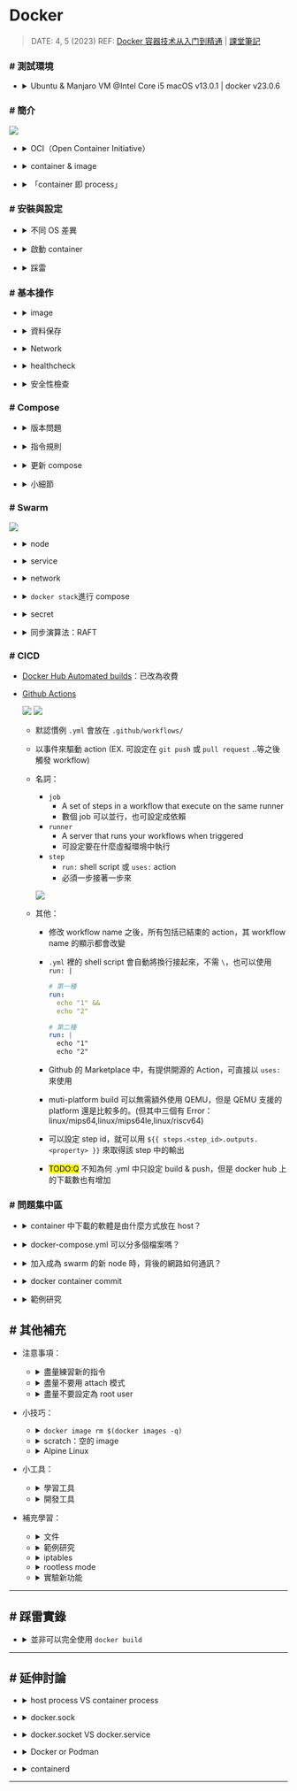 ##### <!-- 收起 -->

<style> 
.imgBox{
  display: flex; 
  flex-direction: column; 
  margin: 5%; 
  justify-content: center;
  border: 2px solid black;
}
</style>

<!------------  style  ------------>

<!----------- ref start ----------->

[Docker Hub Automated builds]: https://docs.docker.com/docker-hub/builds/how-builds-work/
[Github Actions]: https://docs.github.com/en/actions
[compose file version]: https://docs.docker.com/compose/history/
[sysdig]: https://sysdig.com/
[CVE]: https://cve.mitre.org/
[Snyk]: https://snyk.io/
[Trivy]: https://github.com/aquasecurity/trivy#how-to-pronounce-the-name-trivy
[Remote Development]: https://code.visualstudio.com/docs/remote/remote-overview
[Docker Bench Security]: https://github.com/docker/docker-bench-security
[docker manifest]: https://docs.docker.com/engine/reference/commandline/manifest/
[Kubernetes 停止支持 Docker 了？]: https://youtu.be/VTFjIfOLP8c
[Don't Panic: Kubernetes and Docker]: https://kubernetes.io/blog/2020/12/02/dont-panic-kubernetes-and-docker/
[OCI]: https://opencontainers.org/
[Docker rootless mode]: https://docs.docker.com/engine/security/rootless/
[docker 容器技术从入门到精通]: https://www.udemy.com/course/docker-china/learn/lecture/27213604#overview
[課堂筆記]: https://dockertips.readthedocs.io/en/latest/
[setup docker on manjaro linux]: https://credibledev.com/setup-docker-on-manjaro-linux/
[host pid of a process running in a docker container]: https://www.baeldung.com/linux/docker-container-process-host-pid
[OrbStack (課推)]: https://orbstack.dev/
[minikube (宇推)]: https://dhwaneetbhatt.com/blog/run-docker-without-docker-desktop-on-macos
[掛載 docker.sock 的用意？]: https://ephrain.net/docker-%E6%8E%9B%E8%BC%89-var-run-docker-sock-%E7%9A%84%E7%94%A8%E6%84%8F%EF%BC%9F/
[Buildx]: https://docs.docker.com/build/architecture/
[How to remove intermediate images from a build after the build?]: https://stackoverflow.com/questions/50126741/how-to-remove-intermediate-images-from-a-build-after-the-build
[Dockerfile reference]: https://docs.docker.com/engine/reference/builder/
[Migrate to Compose V2]: https://docs.docker.com/compose/migrate/
[學習範本]: https://github.com/stars/ocup0311/lists/docker-%E7%AF%84%E4%BE%8B%E5%AD%B8%E7%BF%92
[RAFT]: http://thesecretlivesofdata.com/raft/
[Play with Docker]: https://labs.play-with-docker.com/
[鳥哥 iptables]: https://linux.vbird.org/linux_server/centos6/0250simple_firewall.php#netfilter
[初探 IPTABLES 流動之路 - 以 Docker 為範例]: https://www.hwchiu.com/iptables-1.html
[Docker - iptables 小知識]: https://www.gss.com.tw/blog/%E6%AF%8F%E6%97%A5%E5%B0%8F%E7%9F%A5%E8%AD%98-19-docker-%E7%B6%B2%E8%B7%AF%E7%AF%87-3-iptables
[Multi-platform 文件]: https://docs.docker.com/build/building/multi-platform/

<!------------ ref end ------------>

# Docker

> DATE: 4, 5 (2023)
> REF: [Docker 容器技术从入门到精通] | [課堂筆記]

### # 測試環境

- <details close>
  <summary>Ubuntu & Manjaro VM @Intel Core i5 macOS v13.0.1 | docker v23.0.6</summary>

  ![](../src/image/docker_version.png)

  </details>

### # 簡介

![](https://i.imgur.com/NQOoI0m.png)

<!-- OCI -->

- <details close>
  <summary>OCI（Open Container Initiative）</summary>

  - [OCI]

  - 由 Google、Docker、Red Hat 等聯合發起

  - 致力於容器技術的標準化

    - runtime spec

      - 規定容器的基本操作：下載鏡像，創建容器，啟動容器等

    - image spec

      - 主要定義鏡像的基本格式

  </details>

<!-- container & image -->

- <details close>
  <summary>container & image</summary>

  - container 可視為執行中的 image，其在 image layer 上加上`read-write`，形成 container layer

    ![](https://i.imgur.com/W85FYbx.png)

  - 執行中的 container 可以再輸出為 image，保留當下的狀態

  </details>

<!-- 「container 即 process」 -->

- <details close>
  <summary>「container 即 process」</summary>

  - 範例：

    - 啟動一個 ngmix container 的步驟如下：
    - 由 containerd-shim 先產生一個 process，也就是建立一個 container (PID 18728)
    - 再從 18728 fork 出 ngnix
    - `docker container exec -it` 出一個 shell，也是從 18728 fork 出來

    ![](https://i.imgur.com/Mxb7YGA.png)

  ![](https://i.imgur.com/w4w1YE2.png)

  </details>

### # 安裝與設定

<!-- 不同 OS 差異 -->

- <details close>
  <summary>不同 OS 差異</summary>

  - mac: Docker Desktop (不推)、[OrbStack (課推)]、[minikube (宇推)]
  - manjaro: [Setup Docker on Manjaro Linux]
  - ubuntua: 可以使用 `get-docker.sh`

  </details>

<!-- 啟動 container -->

- <details close>
  <summary>啟動 container</summary>

  - `docker container run -it -u $(id -u):$(id -g) --name container_name image_name`
  - `-u $(id -u):$(id -g)`以設定使用 builder user 在 docker 中執行，未指定則為 root
  - container 裡的 root 是另外建立可用來使用 container 內部的權限的 user。跟主機 root 為不同的 user

    ![](https://i.imgur.com/tOtQyfr.png)
    ![](https://i.imgur.com/x9fx0kd.png)

  </details>

<!-- 踩雷 -->

- <details close>
  <summary>踩雷</summary>

  - 似乎是在同一台 mac 上啟動的兩台 linux VM 同時安裝時，其中一台出現此狀況，過一陣子後，在安裝就通過了

    ```sh
    E: Could not get lock /var/lib/dpkg/lock-frontend. It is held by process 23606 (unattended-upgr)
    E: Unable to acquire the dpkg frontend lock (/var/lib/dpkg/lock-frontend), is another process using it?
    ```

    ![](https://i.imgur.com/iRHUQmp.jpg)

  - 執行 `sudo docker container run -it manjarolinux/base`

    - 出現錯誤：

      ```sh
      ERRO[0131] error waiting for container:

      docker: Post "http://%2Fvar%2Frun%2Fdocker.sock/v1.42/containers/6e0067bf32173e5e55907b38eaa071632453d45700ed46e8fffb121dcabd6242/start": dial unix /var/run/docker.sock: i/o timeout.
      ```

    - manjaro 的 terminal 卡住了，VM 整個黑頻無法排解
    - 目前只能以「還原」來解決
    - 後來將記憶體從 4GB 改為 8GB，就正常了（但不確定是否只是剛好，還是真的需要這麼高配置）

  - docker-buildx

    - manjaro 需再自行下載 `sudo pacman -Sy docker-buildx`

  - [Migrate to Compose V2]

    - ubuntu 下載最新 docker 時，已下載 V2
    - `sudo apt-get install docker-compose-plugin`
    - Compose V1 已經不維護了
    - 指令更改`docker-compose`-->`docker compose`

  </details>

### # 基本操作

<!-- image -->

- <details close>
  <summary>image</summary>

  <!-- 建立 image 的各種方法 -->

  - <details close>
    <summary>建立 image 的各種方法</summary>

    ![](https://i.imgur.com/qDaMoxv.png)

    - Build、Commit --> Save、Push

    <!-- Registry -->

    - <details close>
      <summary>Registry</summary>

      - Docker Hub, Quay, Harbor..等等
      - `docker search <搜尋關鍵字>`：預設從 Docker Hub 上搜尋
      - `docker search quay.io/<搜尋關鍵字>`：指定 Registry

      ![](https://i.imgur.com/RkO4NVE.png)

      </details>

    <!-- docker image build -->

    - <details close>
      <summary><code>docker image build</code></summary>

      <!-- 延伸問題： -->

      - <details close>
        <summary>延伸問題：</summary>

        - Ｑ：dockerfile 裡面寫的某些 apt-get 是在什麼階段下載？包成 image 時、pull image 時、container run 時?

          - 在 build image 時，會將 apt-get 的東西存在 image 中

        - Ｑ：在 image build 時，會使用 cache，那麼其是以哪些內容來進行 hash？

          ![](https://i.imgur.com/Iedr5qv.png)

        - Ｑ：若環境一樣，dockerfile & 使用到的任何 file 都一樣，是否最後 build 出來的 image ID 也會一樣？

          - 測試：即便在同台機器，將前一次的 image、cache 全刪除後，再 build 一次，image ID 已經改變為不相同

          - 研究過程：

            ![](https://i.imgur.com/XE5fVgl.png)

            - 但我會疑惑的點是，因為我用 `docker container ls -a` 並沒查到 intermediate container ，所以我才以為他已經關掉了（當我 apt-get 失敗時，我是可以查到那個 intermediate container 的）

          - 結論：因為 intermediate container 的 container ID 也有 cache，所以 image ID 會不同

        </details>

      <!-- 範例研究： -->

      - <details close>
        <summary>範例研究：</summary>

        - `FROM ubuntu:20.04 RUN apt-get update..`，會啟動一個 ubuntu:20.04 的 container，在 container 中 run `apt-get`
        - 若沒有 ubuntu:20.04 的 image 則會自動 pull

        ```dockerfile
        # EX.
        FROM ubuntu:20.04
        RUN apt-get update && \
            DEBIAN_FRONTEND=noninteractive apt-get install --no-install-recommends -y python3.9 python3-pip python3.9-dev
        ADD hello.py /
        CMD ["python3", "/hello.py"]
        ```

        </details>

      </details>

    <!-- docker image push -->

    - <details close>
      <summary><code>docker image push</code></summary>

      - 預設不會自動將最新一次 push 同步更新到 latest，得另外 push 一個 latest 版本
      - 預設會直接用新的覆蓋掉 Registry 上舊的 image

      </details>

    <!-- docker container commit -->

    - <details close>
      <summary><code>docker container commit</code></summary>

      - 每次產生的 image ID 都不同

      </details>

    </details>

  <!-- image build -->

  - <details close>
    <summary>image build</summary>

    <!-- image build 的架構已更新 (改用 Buildx/BuildKit) -->

    - <details close>
      <summary>image build 的架構已更新 (改用 Buildx/BuildKit)</summary>

      <br>

      ![](https://i.imgur.com/ynEztD3.png)

      <br>

      - `Buildx` (client) + `BuildKit` (server)
      - `builders`: BuildKit 的 instance
      - [Buildx]

        - 包含 創建 ＆ 管理 builders 的公共建設(utilities)
        - manjaro 需再自行下載 `sudo pacman -Sy docker-buildx`

      <br>

      ![](https://i.imgur.com/TMYoF5C.png)

      <!-- 與舊版 build 比較 -->

      - <details close>
        <summary>與舊版 build 比較</summary>

        - cache

          - 舊：當下完全無使用，即刻刪除
          - 新：Least Recently Used（LRU），一段時間未使用才刪除

          ![](https://i.imgur.com/Jwg8EFU.png)

        - build context

          - 舊：會將整個 folder 打包
          - 新：只當需要時，buildkit 才向 buildx 請求

        - builder
          ![](https://i.imgur.com/xwlp8qf.png)

        - <mark>TODO:</mark> 已知手動刪除 cache、builder。手動刪除 intermediate image/container 待研究

          - 手動刪除 cache、builder 請查 `docker buildx` & `docker builder`
          - [How to remove intermediate images from a build after the build?] 可事先以 LABEL 方式標註，來做刪除。但不知未標註時該如何刪除。

        - <mark>TODO:Q</mark> 是否還需要 `.dockerignore` ？
          (因為其作法改為當有需求時，buildkit 才會向 buildx 發送請求。而不像舊的方式會直接打包整個資料夾過去。)

        </details>

      <!-- Multi-platform images (buildx) -->

      - <details close>
        <summary>Multi-platform images (buildx)</summary>

        - 可以在一台電腦上，直接 build 各種硬體架構的 image
          (EX. 在 amd64 的主機上也可以 build 給 arm64 使用的 image)

        - 須先用 container 開一個 `docker-container` driver 的 builder

          - REF：[Multi-platform 文件]

          - 快速使用：`docker buildx create --use`

        - build 完後，並不會出現在 image ls 中，可加 `--push` 直接上傳

        ```sh
        # 建立 docker-container driver 的 builder 並切換過去使用
        $ docker buildx create --use

        # EX. build 出 linux/arm/v7,linux/arm64/v8,linux/amd64 三種架構的 image
        $ docker buildx build --push --platform linux/arm/v7,linux/arm64/v8,linux/amd64 -t <image_name> <folder_name>
        ```

        </details>

      </details>

    <!-- Dockerfile -->

    - <details close>
      <summary>Dockerfile</summary>

      - `FROM` 挑選原則：

        - 盡量官方、開源
        - 盡量精簡小巧 (常用 Alpine Linux，非常輕量的 Linux)
        - 固定版本

      - `RUN`

        - RUN 一次會產生一層 layer，因此盡量將指令集中在一個 RUN，縮小空間 (用 `&& \` 連)
        - 我認為應該只在以功能性或刻意分層時，才寫在不同 RUN（不知實作時是否會有這種需求？）
        - 一些中間過渡所需的軟體，可在使用完後刪除以節省空間（但須寫在同一 RUN 才有用）

      - `ADD` vs `COPY`

        - `ADD` 會自動解壓縮，`COPY` 不會
        - `ADD` 可以從 URL 加過來，`COPY` 只能複製本地檔案
        - `COPY` 會複製檔案權限， `ADD` 不會

      - `ENTRYPOINT`＋`CMD`

        - 兩者都只有最後一個生效
        - `ENTRYPOINT` 為該指令的進入點，`CMD` 為 container run 的默認指令

        - 兩種格式：Shell & Exec

          - Shell:

            ```dockerfile
            CMD echo "hello world"
            ```

          - Exec:

            ```dockerfile
            CMD ["echo", "hello world"]
            ```

      - `LABEL`

        - EX. Name & Version 。只會標註在 metadata 中，而不會直接顯示在 image 上，因此 build 的時候依然需要指定

      - `USER`

        - 須先有 user 才能指定

      </details>

    <!-- Multi-stage builds -->

    - <details close>
      <summary>Multi-stage builds</summary>

      - 前面的過渡層不會保存在 image 中，可以大大降低 image 空間

      </details>

    </details>

  </details>

<!-- 資料保存 -->

- <details close>
  <summary>資料保存</summary>

  - 默認：

    - container stop，資料還在
    - container rm，資料不在

  - 永久保存：

    - Data Volume：由 Docker 管理 (/var/lib/docker/volumes/)
    - Bind Mount：自訂位置

  <br>

  ![](https://i.imgur.com/DUZqsCY.png)

  - mac 存在 Docker Desktop VM

    ![](https://i.imgur.com/3hxwRmf.png)

  - 連結後，檔案並非 host & container 兩個檔案同步，而是直接操作一個檔案
    (也可以直接在 container 刪除 host 的檔案)

  - 推薦使用 volume 來儲存資料

  - bind mount 可以用來搭建特殊環境，以操作 host 的檔案
    (EX. 搭建 gcc 編譯環境，用來編譯 host 上的檔案)
    (EX. 用 vscode 的 Dev Containers 套件，搭建專案開發環境，以 container 開啟 host 上的專案 folder)

  - <mark>TODO:</mark> volume 的所有方法，都只有掛載？也就是只有在掛載的位置上有儲存資料？

    - 目前簡單測試 `sshfs` 方式也是只有設定為 volume 端有資料，若將那台 host 斷開連線，則其他 host 無法讀寫資料，且會卡住。

  </details>

<!-- Network -->

- <details close>
  <summary>Network</summary>

  <!-- bride -->

  - <details close>
    <summary>bride</summary>

    - Docker Daemon 自動創建一個 `bridge`(也就是 `docker0`)
    - 每開一個 container，docker0 就產生一個 `veth` 跟 container 對接
    - 往外部連接時，透過 `Nat` 轉成 host 的 ip

    ![](https://i.imgur.com/SpRh5lQ.png)

    - 手動建立的 bridge 有 DNS 功能，內建 (docker0) 的沒有

      - EX. `docker container exec -it box1 ping box2` 可用 box2 取代他的 ip

    </details>

  <!-- host -->

  - <details close>
    <summary>host</summary>

    - 直接建立在 host 上

    </details>

  <!-- none -->

  - <details close>
    <summary>none</summary>

    - 沒有與外部網路連接

    </details>

  <!-- Docker 所使用的 network 技術： -->

  - <details close>
    <summary>Docker 所使用的 network 技術：</summary>

    - 端口轉發（port forwarding），是靠 `iptables` 完成的
    - 不同的容器通過 `Network namespace` 進行了隔離
      （<mark>TODO:</mark> 沒模擬成功，尚未找出原因）

    </details>

  </details>

<!-- healthcheck -->

- <details close>
  <summary>healthcheck</summary>

  - <mark>TODO:Q</mark> 會偏好寫在 dockerfile、run、docker-compose.yml？

    - 我認為更喜歡寫在 dockerfile，但現成 image 大部分沒寫 healthcheck
    - 也可能當要組成更健全的架構時，都會再另外寫一層 dockerfile？

  </details>

<!-- 安全性檢查 -->

- <details close>
  <summary>安全性檢查</summary>
  - 檢查執行環境

  - [Docker Bench Security]：本地

    - 範例畫面

    ![](../src/image/SAMPLE_docker_bench_security.png)

  - 檢查程式碼 [CVE]

    - [Snyk]：線上

      - 範例畫面

      ![](../src/image/SAMPLE_Snyk.png)

    - [Trivy]：本地

      - 範例畫面

      ![](../src/image/SAMPLE_Trivy.png)

  - 執行時的動態監控

    - [sysdig]：付費

  </details>

### # Compose

<!-- 版本問題 -->

- <details close>
  <summary>版本問題</summary>

  - `compose file` 跟 `docker compose CLI` 的 version 是指兩件事
  - Compose V2 已經合併 compose file 版本，所以 .yml 中不用再定義版本 ([compose file version])

  </details>

<!-- 指令規則 -->

- <details close>
  <summary>指令規則</summary>

  - 先 Options 後 Commands

    ```sh
    # EX. 先 -f 後 ps
    $ docker compose -f /folder/docker-compose.yml ps
    ```

  - 進行背景執行 `-d`

    ```sh
    # 需注意 -d 是 up 的 Options，所以須加在 up 之後
    $ docker compose -f /folder/docker-compose.yml up -d
    ```

  - 將 `up` 前面的所有 Options 整個想像成一包 compose name，接下來的所有操作，都需要先輸入那整串之後，再使用 Commands

    ```sh
    # EX. 以此 up 的 compose
    $ docker compose -f /folder/docker-compose.yml up -d
    # 使用 stop 時，需如下指令
    $ docker compose -f /folder/docker-compose.yml stop
    ```

  </details>

<!-- 更新 compose -->

- <details close>
  <summary>更新 compose</summary>

  - 修改已經 up 的 compose，可以不先停止，直接再下一次 `up` 指令更新。但一些特需變化需再加上 Options 來處理
    (`docker compose up --help`查看 Options)

    ```sh
    # EX. 有需要重新 build，則需加上 --build，會自動檢查是否有需要更新 build 的需求
    $ docker compose up -d --build
    ```

  - 常用更新指令：
    - `--remove-orphans`：有移除 service 時
    - `--build`：有更改 dockerfile 時
    - `restart`：有更改 volume 時

  </details>

<!-- 小細節 -->

- <details close>
  <summary>小細節</summary>

  <!-- env -->

  - <details close>
    <summary>env</summary>

    - 環境變數默認使用`.env`檔案，並在`.yml`中以 `${ENV_NAME}` 方式來使用

    </details>

  <!-- network -->

  - <details close>
    <summary>network</summary>

    - 默認自動建立一個 network 把所有 service 連起來
    - docker compose 會將 service name 也寫進 DNS

    </details>

  <!-- scale -->

  - <details close>
    <summary>scale</summary>

    - `--scale flask=3` 是指總共 3 個，而不是再增加 3 個
    - 自動做了 load balance

    </details>

  <!-- depends_on -->

  - <details close>
    <summary><code>depends_on</code></summary>

    - 等待以下 service 啟動，才進行啟動此 service
    - 也可設定依賴在該 service 的 condition
      (EX. 處在 healthy)
    - 不會追蹤狀態，只在 run 時做依賴
      (EX. 若啟動後，被依賴的 service 轉為 unhealthy，依賴的 service 並不會動態調整)

    </details>

  </details>

### # Swarm

![](https://i.imgur.com/E1HMtwk.png)

<!-- node -->

- <details close>
  <summary>node</summary>

  - 預設 manager 本身也可當作一個 worker 使用
  - init 之後，會得到加入該 swarm 的 token
  - 可透過 `docker swarm join-token <manager/worker>` 來查詢加入新 manager/worker 的 token

  </details>

<!-- service -->

- <details close>
  <summary>service</summary>

  - `docker service create` 來建立 service
  - 一個 service 可包括多個 replica (container)
  - 某個 replica 的 container exit，會自動補開 container
  - 各種 ID 關係

    - `docker service ls` 中，service id
    - `docker service ps` 中，task id
      ![](https://i.imgur.com/twe5WkU.png)
    - `docker container ls`中，container id
      ![](https://i.imgur.com/p6gGjcO.png)

  </details>

<!-- network -->

- <details close>
  <summary>network</summary>

  ![](https://i.imgur.com/P8DiltT.jpg)

  - 當加入新 node 後，會同步在該 node 上建立所有的 overlay network

  <!-- overlay -->

  - <details close>
    <summary><code>overlay</code></summary>

    - 稱為「東西走向」

    - 用在 node 之間的內部網路連接

    - 使用 VXLAN + UDP 來實現

    - 使用 VIP (virtual ip) 進行 service 內部 load balance

      - 當有 service 的 container 使用到 overlay 時，會自動建立一個用來 load balance 的空間，在其中建立 VIP
      - 用來在 service 的 replica 間進行 load balance
      - 一個 service 對應一個 VIP，每個 VIP 透過 iptables + ipvs 轉發給多個 replica
      - EX. 圖中 lb-mylay

        ![](https://i.imgur.com/aDeJkna.png)

    - 研究方法：

      - 可用 `sudo tcpdump -i enp0s8 port 4789` 捕抓 VXLAN 封包，以進行測試 (port 4789 為 VXLAN)

    </details>

  <!-- docker_gwbridge -->

  - <details close>
    <summary><code>docker_gwbridge</code> (gate way bridge)</summary>

    - 稱為「南北走向」

    - 對外部的網路連接

    </details>

  <!-- ingress -->

  - <details close>
    <summary><code>ingress</code></summary>

    ![](https://i.imgur.com/b9uL3ua.png)

    - 也屬於 overlay，提供給「外部訪問內部」使用
    - 從外部進來的封包會透過 `ingress overlay` 進行轉發

    <!-- 步驟： -->

    - <details close>
      <summary>步驟：</summary>

      - 使用 -p 5566:80 轉 port，iptables 中的 `DOCKER-INGRESS` chain 會將 local 的 port 5566 轉發到 `docker_gwbridge` 的 port 5566
      - 透過 `ingress-sbox` 連接 `ingress overlay` & `docker_gwbridge`
      - 從`docker_gwbridge` port 5566 進來的會被做一個 MARK
      - 被 MARK 的內容會被 ipvs 進行隨機 load blance 通過 ingress overlay 傳到各個 replica

      </details>

    <!-- 研究方法： -->

    - <details close>
      <summary>研究方法：</summary>

      - `sudo iptables -vnL -t nat`

        - 用於列出 NAT 表格中的規則，並提供詳細的封包和字節計數信息。這對於了解網絡地址轉換規則的配置和效果非常有用。

      - iptables

        - [Docker - iptables 小知識]

        - 可以看到有一條 Chain `DOCKER-INGRESS` 做了 `tcp dpt:8080 to:172.27.0.2:8080`，也就是將 local 的 8080 轉到 `docker_gwbridge` 的 8080

      - `docker run -it --rm -v /var/run/docker/netns:/netns --privileged=true nicolaka/netshoot nsenter --net=/netns/ingress_sbox `

        - 利用 volume 方式，開一個 container 來查看 ingress-sbox 內部
        - `iptables -vnL -t mangle` 查到從`docker_gwbridge`該 port 進來的會被做一個 MARK：`tcp dpt:8080 MARK set 0x102`

        - 使用 `ipvsadm` 可以看到 `MARK set 0x102` 的內容會被進行隨機 load blance 到各個 replica

      - ipvs

        ![](https://i.imgur.com/PJmPUy4.png)

        - 用來實現 load blance (stateless 分配)
        - `ipvsadm`

      </details>

    </details>

  </details>

<!-- docker stack -->

- <details close>
  <summary><code>docker stack</code>進行 compose</summary>

  - swarm 的 compose
  - 一樣需下載 docker compose，使用 .yml
  - 需使用已經 build 好的 image

  </details>

<!-- secret -->

- <details close>
  <summary>secret</summary>

  <!-- 建立方式： -->

  - <details close>
    <summary>建立方式：</summary>

    - 明文寫入

      - EX. `echo 123 | docker secret create my_pass -`
      - 末端的 `-` 代表 stdin

    - 使用檔案

      - EX. `docker secret create my_pass my_pass.txt`

    - 在 compose 中設定

      ```yml
      secrets:
        my_pass:
          file: my_pass.txt
      ```

    </details>

  - `docker secret inspect`只會看到其資訊，不會顯示 secret 本身
  - secret 可放進 container 中 `/run/secrets/`
  - 約定俗成以 env 存 secret 的 filename，如：
    `-e MY_PASSWORD_FILE=/run/secrets/my_pass`

  <!-- 一般步驟： -->

  - <details close>
    <summary>一般步驟：</summary>

    - 建立 secret
    - 以`--secret MYSECRET`使 container 帶入
    - 約定俗成以 env 設定 secret 的 file

    </details>

  </details>

<!-- 同步演算法：RAFT -->

- <details close>
  <summary>同步演算法：RAFT</summary>

  - [RAFT] 共識算法，用於分佈式系統中的一致性協議

  - 三個角色：Leader、Candidate、Follower

  <!-- 總結兩個關鍵 -->

  - <details close>
    <summary>總結兩個關鍵</summary>

    - timeout 為隨機 150 ~ 300 ms，可以形成時間差
    - 有 term 大小之分，可以確定誰才是最新的 Leader

    </details>

  <!-- 簡述過程 -->

  - <details close>
    <summary>簡述過程</summary>

    - Log Replication
      - 透過心跳傳遞同步
      - Leader 先將更新內容放進 log，收到多數 Follower 也存好 log，才會正式更新資料，並回傳 client
    - Leader Election
      - 隨機 150~300 ms 沒收到心跳，就會成為 Candidate，投給自己並叫別人投你，該 term 中還沒投票的就會投給你
      - 收到多數票就成為 Leader，開始收發心跳
    - 遇到 Partition (網路被分開)
      - 當 Partition 被修復，看到更高的 term 的 Leader，較小的 term Leader 會自己下台
      - small term node 都會 roll back 到最後一次 commit，再跟新 Leader 同步

    </details>

  </details>

### # CICD

- [Docker Hub Automated builds]：已改為收費

- [Github Actions]

  ![](../src/image/github_action1.webp)
  ![](../src/image/github_action2.webp)

  - 默認慣例 `.yml` 會放在 `.github/workflows/`
  - 以事件來驅動 action
    (EX. 可設定在 `git push` 或 `pull request` ..等之後觸發 workflow)
  - 名詞：

    - `job`
      - A set of steps in a workflow that execute on the same runner
      - 數個 job 可以並行，也可設定成依賴
    - `runner`
      - A server that runs your workflows when triggered
      - 可設定要在什麼虛擬環境中執行
    - `step`
      - `run:` shell script 或 `uses:` action
      - 必須一步接著一步來

    ![](../src/image/GPT_Github_Actions.png)

  - 其他：

    - 修改 workflow name 之後，所有包括已結束的 action，其 workflow name 的顯示都會改變

    - `.yml` 裡的 shell script 會自動將換行接起來，不需 `\`，也可以使用 `run: |`

      ```yml
      # 第一種
      run:
        echo "1" &&
        echo "2"

      # 第二種
      run: |
        echo "1"
        echo "2"
      ```

    - Github 的 Marketplace 中，有提供開源的 Action，可直接以 `uses:` 來使用

    - muti-platform build 可以無需額外使用 QEMU，但是 QEMU 支援的 platform 還是比較多的。(但其中三個有 Error：linux/mips64,linux/mips64le,linux/riscv64)

    - 可以設定 step id，就可以用 `${{ steps.<step_id>.outputs.<property> }}` 來取得該 step 中的輸出

    - <mark>TODO:Q</mark> 不知為何 .yml 中只設定 build & push，但是 docker hub 上的下載數也有增加

### # 問題集中區

<!-- container 中下載的軟體是由什麼方式放在 host？ -->

- <details close>
  <summary>container 中下載的軟體是由什麼方式放在 host？</summary>

  - <mark>TODO:Q</mark> container 中下載的軟體是由什麼方式放在 host？當 host 已有需下載的軟體時，怎麼做？當 host 沒有時，怎麼做？還是不管 host 有沒有，在 host 中都是只有分配一個空間給 docker 使用，而 host 不知道是哪些軟體？

  </details>

<!-- docker-compose.yml 可以分多個檔案嗎？ -->

- <details close>
  <summary>docker-compose.yml 可以分多個檔案嗎？</summary>

  - <mark>TODO:Q</mark> docker-compose.yml 可以分多個檔案嗎？

  </details>

<!-- 加入成為 swarm 的新 node 時，背後的網路如何通訊？ -->

- <details close>
  <summary>加入成為 swarm 的新 node 時，背後的網路如何通訊？</summary>

  - <mark>TODO:Q</mark> 使用 `docker swarm join --token <TOKEN> <IP>:<PORT>` 在新主機加入成為 swarm 的新 node 時，背後的網路如何通訊？使用廣播？

  </details>

<!-- docker container commit -->

- <details close>
  <summary>docker container commit</summary>

  - <mark>TODO:Q</mark> 在開發中不常使用 `docker container commit` ?

  </details>

<!-- 範例研究： -->

- <details close>
  <summary>範例研究</summary>

  - <mark>TODO:</mark> 範例研究： `--restart unless-stopped`

  </details>

## # 其他補充

<!-- 注意事項 -->

- 注意事項：

  <!-- 盡量練習新的指令 -->

  - <details close>
    <summary>盡量練習新的指令</summary>

    - 以後版本若要完全捨棄舊版指令時，才不用改一堆腳本
    - EX.`docker container run`取代`docker run`
    - EX.`docker container rm`取代`docker rm`
    - EX.`docker container stop`取代`docker stop`
    - EX.`docker container ls`取代`docker ps`

    </details>

  <!-- 盡量不要用 attach 模式 -->

  - <details close>
    <summary>盡量不要用 attach 模式</summary>

    - 使用`-d`detach 模式、`logs`輸出、`exec`輸入取代

      ```shell
      # EX.
      $ docker container run -d image_name
      $ docker container logs container_name
      $ docker container exec -it container_name shell_name
      ```

    - attach 很難關掉：有些情況`ctr+p ctr+q`沒作用，`ctr+c`之後又會把 container stop

    </details>

  <!-- 盡量不要設定為 root user -->

  - <details close>
    <summary>盡量不要設定為 root user</summary>

    - 可在 dockerfile、container run 中設定
    - <mark>TODO:</mark> 再找機會研究 container 中 root 可造成的風險

    </details>

<!-- 小技巧 -->

- 小技巧：

  <!-- docker image rm $(docker images -q) -->

  - <details close>
    <summary><code>docker image rm $(docker images -q)</code></summary>

    </details>

  <!-- scratch：空的 image -->

  - <details close>
    <summary>scratch：空的 image</summary>

    </details>

  <!-- Alpine Linux -->

  - <details close>
    <summary>Alpine Linux</summary>

    - 非常輕量的 Linux
    - 常用 Alpine Linux 來當 container 的底層

    </details>

<!-- 小工具 -->

- 小工具：

  <!-- 學習工具 -->

  - <details close>
    <summary>學習工具</summary>

    - [Play with Docker]：UI 操作，快速模擬 docker

    </details>

  <!-- 開發工具 -->

  - <details close>
    <summary>開發工具</summary>

    - [Remote Development]

      - <mark>TODO:</mark> 找時間將此 vscode 套件融入開發使用
      - 使用 docker 建立開發環境，來開發遠端的檔案

    - [Docker Bench Security]

      - 安全性檢查
      - 藉由訪問整個主機中的 docker 的相關檔案，來協助檢查使用 docker 執行環境
      - 須先啟動 container 再進行檢查
      - 並非只檢查個別專案的檔案

      ![](../src/image/GPT_docker_bench_security.png)

    </details>

<!-- 補充學習 -->

- 補充學習：

  <!-- 文件 -->

  - <details close>
    <summary>文件</summary>

    - [Dockerfile reference]

    </details>

  <!-- 範例研究 -->

  - <details close>
    <summary>範例研究</summary>

    - [學習範本]

    </details>

  <!-- iptables -->

  - <details close>
    <summary>iptables</summary>

    - [鳥哥 iptables]

      ![](https://i.imgur.com/ay4aLYh.png)

    - [初探 IPTABLES 流動之路 - 以 Docker 為範例]

      ![](https://i.imgur.com/VxV7WRK.png)

    </details>

  <!-- rootless mode -->

  - <details close>
    <summary>rootless mode</summary>

    - [Docker rootless mode]
    - version 20.10 以上

    </details>

  <!-- 實驗新功能 -->

  - <details close>
    <summary>實驗新功能</summary>

    - [docker manifest]

    </details>

---

## # 踩雷實錄

<!-- 並非可以完全使用 docker build -->

- <details close>
  <summary>並非可以完全使用 <code>docker build</code></summary>

  - [Buildx] 文件中提到，新版本中 `docker build` 會默認使用 `Buildx`
  - 事實上使用 `docker build` 確實是使用 `Buildx` 來進行 biuld 的行為
  - 但是並非可以完全使用 `docker build` 來代替 `docker buildx build` ！！
  - 例如使用 `--platform` 時，只能以 `docker buildx build` 來執行

  </details>

---

## # 延伸討論

<!-- host process VS container process -->

- <details close>
  <summary>host process VS container process</summary>

  - [Host PID of a Process Running in a Docker Container]
    解釋 host process VS container process
  - <mark>TODO:</mark> 照著範例走一次

  </details>

<!-- docker.sock -->

- <details close>
  <summary>docker.sock</summary>

  > [掛載 docker.sock 的用意？]

  - <mark>TODO:</mark> 研究哪些情況該用與不用 `docker.sock`
  - <mark>TODO:</mark> 更深入研究 `docker.sock` ＆ `Docker daemon`

  </details>

<!-- docker.socket 跟 docker.service 的關係 -->

- <details close>
  <summary>docker.socket VS docker.service</summary>

  - <mark>TODO:</mark> 研究 docker.socket 跟 docker.service 的關係

  ![](https://i.imgur.com/aaOKVwD.png)

  </details>

<!-- Docker or Podman -->

- <details close>
  <summary>Docker or Podman</summary>

  - REF：

    - [Don't Panic: Kubernetes and Docker]
    - [Kubernetes 停止支持 Docker 了？]

  - 總結：

    - CRI (container runtime interface)

      - (2020) 支持 CRI 的 container runtime 只有 `containerd` 跟 `cri-o`
      - <mark>TODO:Q</mark> 但 docker 使用 containerd，是否可以把接口方式調整一下，就可以繼續跟 k8s 對接了？

    - k8s 不維護 `dockershim`，dockershim 是 kubelet 與 docker 的 CRI 接口

  </details>

<!-- containerd -->

- <details close>
  <summary>containerd</summary>

  - 一個開源的 container runtime
  - docker 即是使用 containerd

  ![](../src/image/GPT_containerd.png)

  </details>

---
